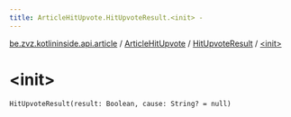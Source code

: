 ```yaml
---
title: ArticleHitUpvote.HitUpvoteResult.<init> - 
---
```


[be.zvz.kotlininside.api.article](../../index.html) / [ArticleHitUpvote](../index.html) / [HitUpvoteResult](index.html) / [&lt;init&gt;](./-init-.html)

# &lt;init&gt;

`HitUpvoteResult(result: Boolean, cause: String? = null)`